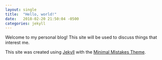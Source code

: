 ```yaml
---
layout: single
title:  "Hello, world!"
date:   2018-02-20 21:50:04 -0500
categories: jekyll
---
```


Welcome to my personal blog! This site will be used to discuss things that interest me.

This site was created using [Jekyll](https://jekyllrb.com/) with the
[Minimal Mistakes Theme](https://mmistakes.github.io/minimal-mistakes/).
